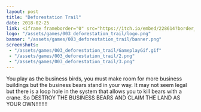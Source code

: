 ```yaml
---
layout: post
title: "Deforestation Trail"
date: 2018-02-25
link: <iframe frameborder="0" src="https://itch.io/embed/228614?border_width=0&amp;bg_color=F7F5E6&amp;fg_color=222222&amp;link_color=3b53b5" width="550" height="165"></iframe>
logo: "/assets/games/003_deforestation_trail/logo.png"
banner: "/assets/games/003_deforestation_trail/banner.png"
screenshots:
 - "/assets/games/003_deforestation_trail/GameplayGif.gif"
 - "/assets/games/003_deforestation_trail/2.png"
 - "/assets/games/003_deforestation_trail/3.png"
---
```


You play as the business birds, you must make room for more business buildings but the business bears stand in your way. It may not seem legal but there is a loop hole in the system that allows you to kill bears with a crane. So DESTROY THE BUSINESS BEARS AND CLAIM THE LAND AS YOUR OWN!!!!!!!!

